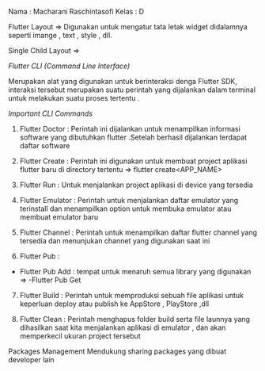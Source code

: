 Nama : Macharani Raschintasofi
Kelas : D

Flutter Layout
=>
Digunakan untuk mengatur tata letak widget didalamnya seperti imange , text , style , dll.

Single Child Layout
=>

_Flutter CLI (Command Line Interface)_

Merupakan alat yang digunakan untuk berinteraksi denga Flutter SDK, interaksi tersebut merupakan suatu perintah yang dijalankan dalam terminal untuk melakukan suatu proses tertentu .

_Important CLI Commands_

1. Flutter Doctor : Perintah ini dijalankan untuk menampilkan informasi software yang dibutuhkan flutter .Setelah berhasil dijalankan terdapat daftar software

2. Flutter Create : Perintah ini digunakan untuk membuat project aplikasi flutter baru di directory tertentu
   => flutter create<APP_NAME>

3. Flutter Run : Untuk menjalankan project aplikasi di device yang tersedia

4. Flutter Emulator : Perintah untuk menjalankan daftar emulator yang terinstall dan menampilkan option untuk membuka emulator atau membuat emulator baru

5. Flutter Channel : Perintah untuk menampilkan daftar flutter channel yang tersedia dan menunjukan channet yang digunakan saat ini

6. Flutter Pub :

- Flutter Pub Add : tempat untuk menaruh semua library yang digunakan
  =>
  -Flutter Pub Get

7. Flutter Build : Perintah untuk memproduksi sebuah file aplikasi untuk keperluan deploy atau publish ke AppStore , PlayStore ,dll

8. Flutter Clean : Perintah menghapus folder build serta file launnya yang dihasilkan saat kita menjalankan aplikasi di emulator , dan akan memperkecil ukuran project tersebut

Packages Management
Mendukung sharing packages yang dibuat developer lain
